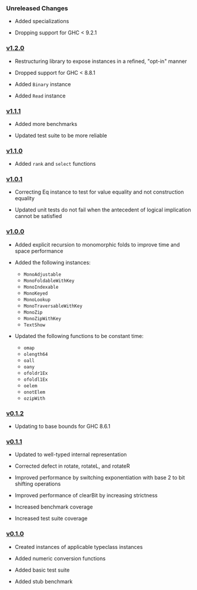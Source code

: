 ### Unreleased Changes

  * Added specializations

  * Dropping support for GHC < 9.2.1


### [v1.2.0][7]

  * Restructuring library to expose instances in a refined, "opt-in" manner

  * Dropped support for GHC < 8.8.1

  * Added `Binary` instance

  * Added `Read` instance


### [v1.1.1][6]

  * Added more benchmarks

  * Updated test suite to be more reliable

### [v1.1.0][5]

  * Added `rank` and `select` functions


### [v1.0.1][4]

  * Correcting Eq instance to test for value equality and not construction equality

  * Updated unit tests do not fail when the antecedent of logical implication cannot be satisfied


### [v1.0.0][3]

  * Added explicit recursion to monomorphic folds to improve time and space performance

  * Added the following instances:
    * `MonoAdjustable`
    * `MonoFoldableWithKey`
    * `MonoIndexable`
    * `MonoKeyed`
    * `MonoLookup`
    * `MonoTraversableWithKey`
    * `MonoZip`
    * `MonoZipWithKey`
    * `TextShow`

  * Updated the following functions to be constant time:
    * `omap`
    * `olength64`
    * `oall`
    * `oany`
    * `ofoldr1Ex`
    * `ofoldl1Ex`
    * `oelem`
    * `onotElem`
    * `ozipWith`


### [v0.1.2][2]

  * Updating to base bounds for GHC 8.6.1


### [v0.1.1][1]

  * Updated to well-typed internal representation

  * Corrected defect in rotate, rotateL, and rotateR

  * Improved performance by switching exponentiation with base 2 to bit shifting operations

  * Improved performance of clearBit by increasing strictness

  * Increased benchmark coverage

  * Increased test suite coverage


### [v0.1.0][0]

  * Created instances of applicable typeclass instances

  * Added numeric conversion functions

  * Added basic test suite

  * Added stub benchmark


[0]: https://github.com/recursion-ninja/bv-little/tree/v0.1.0
[1]: https://github.com/recursion-ninja/bv-little/tree/v0.1.1
[2]: https://github.com/recursion-ninja/bv-little/tree/v0.1.2
[3]: https://github.com/recursion-ninja/bv-little/tree/v1.0.0
[4]: https://github.com/recursion-ninja/bv-little/tree/v1.0.1
[5]: https://github.com/recursion-ninja/bv-little/tree/v1.1.0
[6]: https://github.com/recursion-ninja/bv-little/tree/v1.1.1
[7]: https://github.com/recursion-ninja/bv-little/tree/v1.2.0
